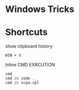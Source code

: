 # Windows Tricks

# Shortcuts

show clipboard history
```
WIN + V
```

Inline CMD EXRCUTION
```
cmd
cmd /c code .
cmd /c ncpa.cpl
```